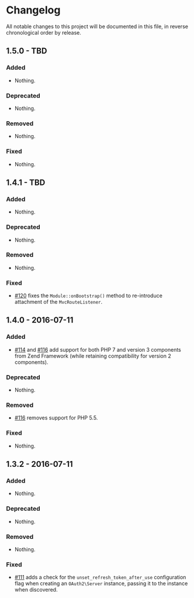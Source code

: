 # Changelog

All notable changes to this project will be documented in this file, in reverse chronological order by release.

## 1.5.0 - TBD

### Added

- Nothing.

### Deprecated

- Nothing.

### Removed

- Nothing.

### Fixed

- Nothing.

## 1.4.1 - TBD

### Added

- Nothing.

### Deprecated

- Nothing.

### Removed

- Nothing.

### Fixed

- [#120](https://github.com/zfcampus/zf-mvc-auth/pull/120) fixes the
  `Module::onBootstrap()` method to re-introduce attachment of the
  `MvcRouteListener`.

## 1.4.0 - 2016-07-11

### Added

- [#114](https://github.com/zfcampus/zf-mvc-auth/pull/114) and
  [#116](https://github.com/zfcampus/zf-mvc-auth/pull/116) add support for both
  PHP 7 and version 3 components from Zend Framework (while retaining
  compatibility for version 2 components).

### Deprecated

- Nothing.

### Removed

- [#116](https://github.com/zfcampus/zf-mvc-auth/pull/116) removes support for
  PHP 5.5.

### Fixed

- Nothing.

## 1.3.2 - 2016-07-11

### Added

- Nothing.

### Deprecated

- Nothing.

### Removed

- Nothing.

### Fixed

- [#111](https://github.com/zfcampus/zf-mvc-auth/pull/111) adds a check for the
  `unset_refresh_token_after_use` configuration flag when creating an
  `OAuth2\Server` instance, passing it to the instance when discovered.
